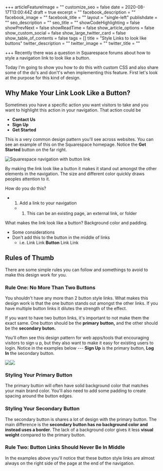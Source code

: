 +++
articleFeatureImage = ""
customize_seo = false
date = 2020-08-17T13:00:44Z
draft = true
excerpt = ""
facebook_description = ""
facebook_image = ""
facebook_title = ""
layout = "single-left"
publishdate = ""
seo_description = ""
seo_title = ""
showCodeHighlighting = false
showPrevNext = false
showReadTime = false
show_article_options = false
show_custom_social = false
show_large_twitter_card = false
show_table_of_contents = false
tags = []
title = "Style Links to look like buttons"
twitter_description = ""
twitter_image = ""
twitter_title = ""

+++
Recently there was a question in Squarespace forums about how to style a navigation link to look like a button.

Today I'm going to show you how to do this with custom CSS and also share some of the do's and don't's when implementing this feature. First let's look at the purpose for this kind of design.

## Why Make Your Link Look Like a Button?

Sometimes you have a specific action you want visitors to take and you want to highlight this action in your navigation. That action could be

* **Contact Us**
* **Sign Up**
* **Get Started**

This is a very common design pattern you'll see across websites. You can see an example of this on the Squarespace homepage. Notice the **Get Started** button on the far right.

![Squarespace navigation with button link](/uploads/squarespace-header.png)

By making the link look like a button it makes it stand out amongst the other elements in the navigation. The size and different color quickly draws peoples attention to it.

How do you do this?

* 
  1. Add a link to your navigation
  * 
    1. This can be an existing page, an external link, or folder

What makes the link look like a button? Background color and padding.

* Some considerations
* Don't add this to the button in the middle of links
  * i.e. Link Link **Button** Link Link

## Rules of Thumb

There are some simple rules you can follow and somethings to avoid to make this design work for you. 

### Rule One: No More Than Two Buttons

You shouldn't have any more than 2 button style links. What makes this design work is that the one button stands out amongst the other links. If you have multiple button links it dilutes the strength of the effect.

If you want to have two button links, it's important to not make them the exact same. One button should be the **primary button,** and the other should be the **secondary buton.**

You'll often see this design pattern for web apps/tools that encouraging visitors to sign u p, but they also want to make it easy for existing users to login. Notice in the examples below --- **Sign Up** is the primary button, **Log In** the secondary button. 

![](/uploads/mailchimp-header.png)![](/uploads/typeform-header.png)

### Styling Your Primary Button

The primary button will often have solid background color that matches your main brand color. You'll also need to add some padding to create spacing around the button edges. 

### Styling Your Secondary Button

The secondary button is shares a lot of design with the primary button. The main difference is the **secondary button has no background color and instead uses a border**. The lack of a background color gives it less **visual weight** compared to the primary button. 

### Rule Two: Button Links Should Never Be In Middle

In the examples above you'll notice that these button style links are almost always on the right side of the page at the end of the navigation. 